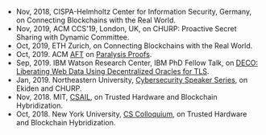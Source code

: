 - Nov, 2018, CISPA-Helmholtz Center for Information Security, Germany, on Connecting Blockchains with the Real World.
- Nov, 2019, ACM CCS'19, London, UK, on CHURP: Proactive Secret Sharing with Dynamic Committee.
- Oct, 2019, ETH Zurich, on Connecting Blockchains with the Real World.
- Oct, 2019. ACM [AFT](https://aft.acm.org/) on [Paralysis Proofs](https://dl.acm.org/authorize?N695294).
- Sep, 2019. IBM Watson Research Center, IBM PhD Fellow Talk, on [DECO: Liberating Web Data Using Decentralized Oracles for TLS](https://arxiv.org/abs/1909.00938).
- Jan, 2019. Northeastern University, [Cybersecurity Speaker Series](https://www.khoury.northeastern.edu/event/cybersecurity-speaker-series-blockchains-and-trusted-execution-environments-towards-a-new-security-paradigm/), on Ekiden and CHURP.
- Nov, 2018. MIT, [CSAIL](https://www.csail.mit.edu/event/blockchains-and-trusted-execution-environments-towards-new-security-paradigm), on Trusted Hardware and Blockchain Hybridization.
- Oct, 2018. New York University, [CS Colloquium](https://cs.nyu.edu/dynamic/news/colloquium/1095/), on Trusted Hardware and Blockchain Hybridization.